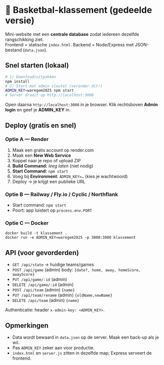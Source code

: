 # 🏀 Basketbal-klassement (gedeelde versie)

Mini-website met een **centrale database** zodat iedereen dezelfde rangschikking ziet.  
Frontend = statische `index.html`. Backend = Node/Express met JSON-bestand (`data.json`).

## Snel starten (lokaal)

```bash
# 1) Download/uitpakken
npm install
# 2) Start met admin sleutel (verander dit!)
ADMIN_KEY=waregem2025 npm start
# Server draait op http://localhost:3000
```

Open daarna `http://localhost:3000` in je browser. Klik rechtsboven **Admin login** en geef je **ADMIN_KEY** in.

## Deploy (gratis en snel)

### Optie A — Render
1. Maak een gratis account op render.com
2. Maak een **New Web Service**
3. Koppel naar je repo of upload ZIP
4. **Build Command:** _leeg laten_ (niet nodig)
5. **Start Command:** `npm start`
6. Voeg bij **Environment**: `ADMIN_KEY=…` (kies je wachtwoord)
7. Deploy → je krijgt een publieke URL

### Optie B — Railway / Fly.io / Cyclic / Northflank
- Start command: `npm start`
- Poort: app luistert op `process.env.PORT`

### Optie C — Docker
```
docker build -t klassement .
docker run -e ADMIN_KEY=waregem2025 -p 3000:3000 klassement
```

## API (voor gevorderden)
- `GET /api/state` → huidige teams/games
- `POST /api/game` (admin) body: `{date?, home, away, homeScore, awayScore}`
- `PUT /api/game/:id` (admin)
- `DELETE /api/game/:id` (admin)
- `POST /api/team` (admin) `{name}`
- `PUT /api/team/rename` (admin) `{oldName,newName}`
- `DELETE /api/team` (admin) `{name}`

Authenticatie: header `x-admin-key: <ADMIN_KEY>`.

## Opmerkingen
- Data wordt bewaard in `data.json` op de server. Maak een back-up als je wil.
- Pas `ADMIN_KEY` zeker aan voor productie.
- `index.html` en `server.js` zitten in dezelfde map; Express serveert de frontend.
